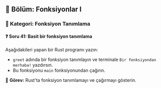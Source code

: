 ## 📘 Bölüm: Fonksiyonlar I  
### 🔹 Kategori: Fonksiyon Tanımlama  
#### ❓ Soru 41: Basit bir fonksiyon tanımlama

Aşağıdakileri yapan bir Rust programı yazın:

- `greet` adında bir fonksiyon tanımlayın ve terminale `Bir fonksiyondan merhaba!` yazdırsın.
- Bu fonksiyonu `main` fonksiyonundan çağırın.

🔧 **Görev:** Rust'ta fonksiyon tanımlamayı ve çağırmayı gösterin.
